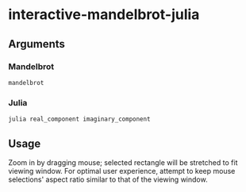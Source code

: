# interactive-mandelbrot-julia
## Arguments
### Mandelbrot
`mandelbrot`
### Julia
`julia real_component imaginary_component`
## Usage
Zoom in by dragging mouse; selected rectangle will be stretched to fit viewing window. For optimal user experience, attempt to keep mouse selections' aspect ratio similar to that of the viewing window.

